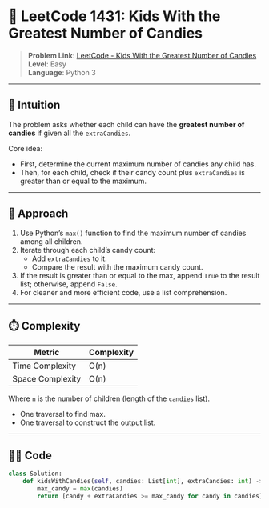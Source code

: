 # 🧩 LeetCode 1431: Kids With the Greatest Number of Candies

> **Problem Link**: [LeetCode - Kids With the Greatest Number of Candies](https://leetcode.com/problems/kids-with-the-greatest-number-of-candies/)  
> **Level**: Easy  
> **Language**: Python 3  

---

## 🧠 Intuition

The problem asks whether each child can have the **greatest number of candies** if given all the `extraCandies`.

Core idea:
- First, determine the current maximum number of candies any child has.
- Then, for each child, check if their candy count plus `extraCandies` is greater than or equal to the maximum.

---

## 🚀 Approach

1. Use Python’s `max()` function to find the maximum number of candies among all children.
2. Iterate through each child’s candy count:
   - Add `extraCandies` to it.
   - Compare the result with the maximum candy count.
3. If the result is greater than or equal to the max, append `True` to the result list; otherwise, append `False`.
4. For cleaner and more efficient code, use a list comprehension.

---

## ⏱️ Complexity

| Metric            | Complexity |
|-------------------|------------|
| Time Complexity   | O(n)       |
| Space Complexity  | O(n)       |

Where `n` is the number of children (length of the `candies` list).  
- One traversal to find max.  
- One traversal to construct the output list.

---

## 🧑‍💻 Code

```python
class Solution:
    def kidsWithCandies(self, candies: List[int], extraCandies: int) -> List[bool]:
        max_candy = max(candies)
        return [candy + extraCandies >= max_candy for candy in candies]
